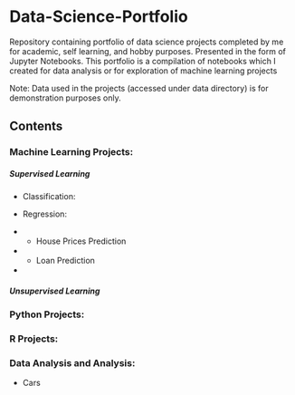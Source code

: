 # Data-Science-Portfolio

Repository containing portfolio of data science projects completed by me for academic, self learning, and hobby purposes. Presented in the form of Jupyter  Notebooks. This portfolio is a compilation of notebooks which I created for data analysis or for exploration of machine learning projects

Note: Data used in the projects (accessed under data directory) is for demonstration purposes only.

## Contents


 ### Machine Learning Projects: 
 
 ##### Supervised Learning
 * Classification:
 
 * Regression:
 * * House Prices Prediction
 * * Loan Prediction 
 *
 
  ##### Unsupervised Learning



### Python Projects: 



### R Projects: 



### Data Analysis and Analysis: 
* Cars


